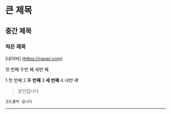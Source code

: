 # 큰 제목
## 중간 제목
### 작은 제목

[네이버] (https://naver.com)

  첫 번째
    두번 째
      세번 째

1.첫 번째
2.**두 번째**
3.__세 번째__
4.*네번 째*

>문단입니다

```
코드블럭 입니다
```

* * *
